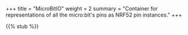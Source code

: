 +++
title = "MicroBitIO"
weight = 2
summary = "Container for representations of all the micro:bit's pins as NRF52 pin instances."
+++

{{% stub %}}